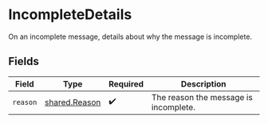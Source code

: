 # IncompleteDetails

On an incomplete message, details about why the message is incomplete.


## Fields

| Field                                                 | Type                                                  | Required                                              | Description                                           |
| ----------------------------------------------------- | ----------------------------------------------------- | ----------------------------------------------------- | ----------------------------------------------------- |
| `reason`                                              | [shared.Reason](../../../sdk/models/shared/reason.md) | :heavy_check_mark:                                    | The reason the message is incomplete.                 |